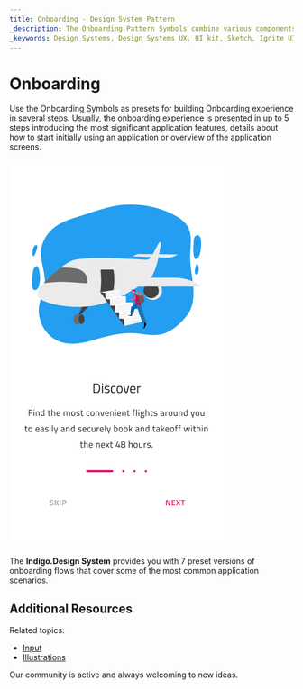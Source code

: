 ```yaml
---
title: Onboarding - Design System Pattern
_description: The Onboarding Pattern Symbols combine various components to display single Onboarding screen.
_keywords: Design Systems, Design Systems UX, UI kit, Sketch, Ignite UI for Angular, Sketch to Angular, Angular, Angular Design System, Export code from Sketch, Design Kits for Angular, Sketch HTML, Sketch to HTML, Sketch UI kits
---
```


# Onboarding

Use the Onboarding Symbols as presets for building Onboarding experience in several steps. Usually, the onboarding experience is presented in up to 5 steps introducing the most significant application features, details about how to start initially using an application or overview of the application screens.

<img class="responsive-img" src="../images/onboarding.png" srcset="../images/onboarding@2x.png 2x" />

The **Indigo.Design System** provides you with 7 preset versions of onboarding flows that cover some of the most common application scenarios.

## Additional Resources

Related topics:

- [Input](../components/input.md)
- [Illustrations](../style/illustrations.md)
  <div class="divider--half"></div>

Our community is active and always welcoming to new ideas.


